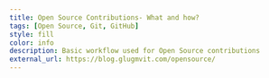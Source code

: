 ```yaml
---
title: Open Source Contributions- What and how?
tags: [Open Source, Git, GitHub]
style: fill
color: info
description: Basic workflow used for Open Source contributions
external_url: https://blog.glugmvit.com/opensource/
---
```

